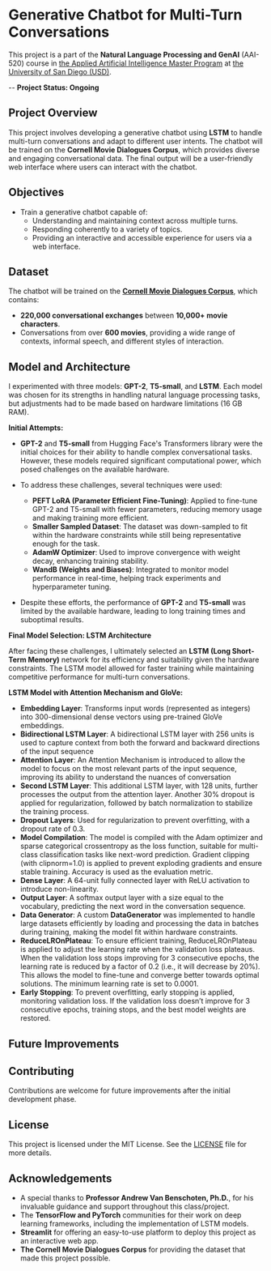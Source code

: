 # Generative Chatbot for Multi-Turn Conversations

This project is a part of the **Natural Language Processing and GenAI** (AAI-520) course in [the Applied Artificial Intelligence Master Program](https://onlinedegrees.sandiego.edu/masters-applied-artificial-intelligence/) at [the University of San Diego (USD)](https://www.sandiego.edu/). 

-- **Project Status: Ongoing**

## Project Overview
This project involves developing a generative chatbot using **LSTM** to handle multi-turn conversations and adapt to different user intents. The chatbot will be trained on the **Cornell Movie Dialogues Corpus**, which provides diverse and engaging conversational data. The final output will be a user-friendly web interface where users can interact with the chatbot.

## Objectives
- Train a generative chatbot capable of:
  - Understanding and maintaining context across multiple turns.
  - Responding coherently to a variety of topics.
  - Providing an interactive and accessible experience for users via a web interface.

## Dataset
The chatbot will be trained on the **[Cornell Movie Dialogues Corpus](https://www.kaggle.com/datasets/rajathmc/cornell-moviedialog-corpus)**, which contains:
- **220,000 conversational exchanges** between **10,000+ movie characters**.
- Conversations from over **600 movies**, providing a wide range of contexts, informal speech, and different styles of interaction.

## Model and Architecture

I experimented with three models: **GPT-2**, **T5-small**, and **LSTM**. Each model was chosen for its strengths in handling natural language processing tasks, but adjustments had to be made based on hardware limitations (16 GB RAM).

**Initial Attempts:**

- **GPT-2** and **T5-small** from Hugging Face's Transformers library were the initial choices for their ability to handle complex conversational tasks. However, these models required significant computational power, which posed challenges on the available hardware.

- To address these challenges, several techniques were used:
  - **PEFT LoRA (Parameter Efficient Fine-Tuning)**: Applied to fine-tune GPT-2 and T5-small with fewer parameters, reducing memory usage and making training more efficient.
  - **Smaller Sampled Dataset**: The dataset was down-sampled to fit within the hardware constraints while still being representative enough for the task.
  - **AdamW Optimizer**: Used to improve convergence with weight decay, enhancing training stability.
  - **WandB (Weights and Biases)**: Integrated to monitor model performance in real-time, helping track experiments and hyperparameter tuning.

- Despite these efforts, the performance of **GPT-2** and **T5-small** was limited by the available hardware, leading to long training times and suboptimal results.

**Final Model Selection: LSTM Architecture**

After facing these challenges, I ultimately selected an **LSTM (Long Short-Term Memory)** network for its efficiency and suitability given the hardware constraints. The LSTM model allowed for faster training while maintaining competitive performance for multi-turn conversations.

**LSTM Model with Attention Mechanism and GloVe:**

- **Embedding Layer**: Transforms input words (represented as integers) into 300-dimensional dense vectors using pre-trained GloVe embeddings.
- **Bidirectional LSTM Layer**: A bidirectional LSTM layer with 256 units is used to capture context from both the forward and backward directions of the input sequence
- **Attention Layer**: An Attention Mechanism is introduced to allow the model to focus on the most relevant parts of the input sequence, improving its ability to understand the nuances of conversation
- **Second LSTM Layer**: This additional LSTM layer, with 128 units, further processes the output from the attention layer. Another 30% dropout is applied for regularization, followed by batch normalization to stabilize the training process.
- **Dropout Layers**: Used for regularization to prevent overfitting, with a dropout rate of 0.3.
- **Model Compilation**: The model is compiled with the Adam optimizer and sparse categorical crossentropy as the loss function, suitable for multi-class classification tasks like next-word prediction. Gradient clipping (with clipnorm=1.0) is applied to prevent exploding gradients and ensure stable training. Accuracy is used as the evaluation metric.
- **Dense Layer**: A 64-unit fully connected layer with ReLU activation to introduce non-linearity.
- **Output Layer**: A softmax output layer with a size equal to the vocabulary, predicting the next word in the conversation sequence.
- **Data Generator**: A custom **DataGenerator** was implemented to handle large datasets efficiently by loading and processing the data in batches during training, making the model fit within hardware constraints.
- **ReduceLROnPlateau**: To ensure efficient training, ReduceLROnPlateau is applied to adjust the learning rate when the validation loss plateaus. When the validation loss stops improving for 3 consecutive epochs, the learning rate is reduced by a factor of 0.2 (i.e., it will decrease by 20%). This allows the model to fine-tune and converge better towards optimal solutions. The minimum learning rate is set to 0.0001.
- **Early Stopping**: To prevent overfitting, early stopping is applied, monitoring validation loss. If the validation loss doesn’t improve for 3 consecutive epochs, training stops, and the best model weights are restored.
  

## Future Improvements


## Contributing
Contributions are welcome for future improvements after the initial development phase.

## License
This project is licensed under the MIT License. See the [LICENSE](./LICENSE) file for more details.

## Acknowledgements
* A special thanks to **Professor Andrew Van Benschoten, Ph.D.**, for his invaluable guidance and support throughout this class/project.
* The **TensorFlow and PyTorch** communities for their work on deep learning frameworks, including the implementation of LSTM models.
* **Streamlit** for offering an easy-to-use platform to deploy this project as an interactive web app.
* **The Cornell Movie Dialogues Corpus** for providing the dataset that made this project possible.


